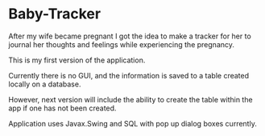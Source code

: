 # Baby-Tracker
After my wife became pregnant I got the idea to make a tracker for her to journal her thoughts and feelings while experiencing the pregnancy.  

This is my first version of the application.  

Currently there is no GUI, and the information is saved to a table created locally on a database.  

However, next version will include the ability to create the table within the app if one has not been created.  

Application uses Javax.Swing and SQL with pop up dialog boxes currently. 
